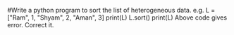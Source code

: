 
#Write a python program to sort the list of heterogeneous data.
e.g.
L = ["Ram", 1, "Shyam", 2, "Aman", 3]
print(L)
L.sort()
print(L)
Above code gives error. Correct it.
